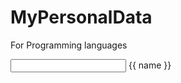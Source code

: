 # MyPersonalData
For Programming languages
<html ng-app>
  <head>
    <title> My First Angular File </title>
  </head>
  <body>
    <div class="Container"> 
      <input type="text" ng-model="name"/> {{ name }}
      <script src="Scripts/angular.min.js"> </script>
    </div>
  </body>
</html>
